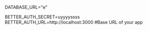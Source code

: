 
DATABASE_URL="e"

BETTER_AUTH_SECRET=uyyyyssss
BETTER_AUTH_URL=http://localhost:3000 #Base URL of your app